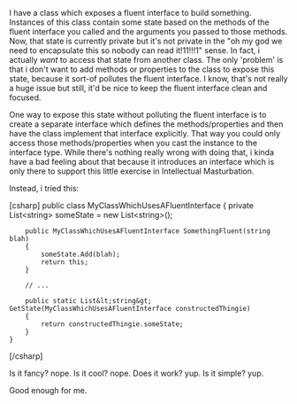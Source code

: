 I have a class which exposes a fluent interface to build something. Instances of this class contain some state based on the methods of the fluent interface you called and the arguments you passed to those methods.  Now, that state is currently private but it's not private in the "oh my god we need to encapsulate this so nobody can read it!11!!!1" sense.  In fact, i actually <em>want</em> to access that state from another class.  The only 'problem' is that i don't want to add methods or properties to the class to expose this state, because it sort-of pollutes the fluent interface.  I know, that's not really a huge issue but still, it'd be nice to keep the fluent interface clean and focused.

One way to expose this state without polluting the fluent interface is to create a separate interface which defines the methods/properties and then have the class implement that interface explicitly. That way you could only access those methods/properties when you cast the instance to the interface type. While there's nothing really wrong with doing that, i kinda have a bad feeling about that because it introduces an interface which is only there to support this little exercise in Intellectual Masturbation.

Instead, i tried this:

<div>
[csharp]
	public class MyClassWhichUsesAFluentInterface
	{
		private List&lt;string&gt; someState = new List&lt;string&gt;();

		public MyClassWhichUsesAFluentInterface SomethingFluent(string blah)
		{
			someState.Add(blah);
			return this;
		}

		// ...

		public static List&lt;string&gt; GetState(MyClassWhichUsesAFluentInterface constructedThingie)
		{
			return constructedThingie.someState;
		}
	}
[/csharp]
</div>

Is it fancy? nope.
Is it cool? nope.
Does it work? yup.
Is it simple? yup.

Good enough for me.